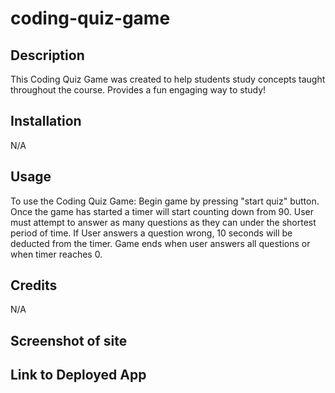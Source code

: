 # coding-quiz-game

## Description

This Coding Quiz Game was created to help students study concepts taught throughout the course. Provides a fun engaging way to study!

## Installation

N/A

## Usage

To use the Coding Quiz Game: Begin game by pressing "start quiz" button. Once the game has started a timer will start counting down from 90. User must attempt to answer as many questions as they can under the shortest period of time. If User answers a question wrong, 10 seconds will be deducted from the timer. Game ends when user answers all questions or when timer reaches 0.

## Credits

N/A

## Screenshot of site

## Link to Deployed App

